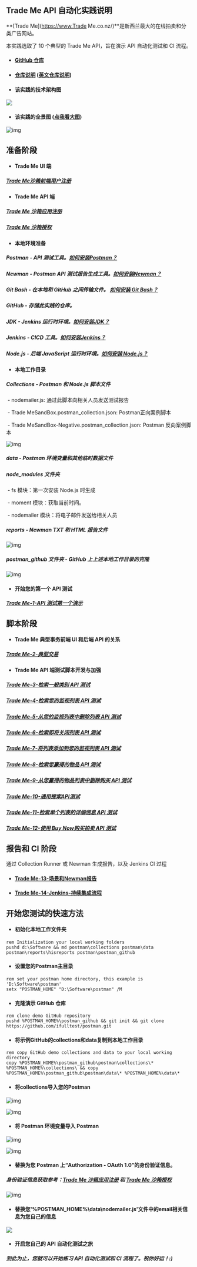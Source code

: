 ## Trade Me API 自动化实践说明

**[Trade Me](https://www.Trade Me.co.nz/)**是新西兰最大的在线拍卖和分类广告网站。

本实践选取了 10 个典型的 Trade Me API，旨在演示 API 自动化测试和 CI 流程。

- #### [GitHub 仓库](https://github.com/ifulltest/postman)

- #### [仓库说明](https://ifulltest.github.io/postman/README-zh-cn) ([英文仓库说明](https://ifulltest.github.io/postman/))

- #### 该实践的技术架构图

![](https://ifulltest.github.io/images/tm-api-technical-structure.webp)

- #### 该实践的全景图 ([点我看大图](https://ifulltest.github.io/images/tm-api-automation-panorama.webp))

![img](https://ifulltest.github.io/images/tm-api-automation-panorama.webp)

## 准备阶段

- #### Trade Me UI 端

##### [Trade Me沙箱前端用户注册](https://ifulltest.github.io/zh-cn/posts/tm-api-first-demo/#2注册trademe沙箱用户点我httpswwwtmsandboxconzmembersregisteraspx)

- #### Trade Me API 端

##### [Trade Me 沙箱应用注册](https://ifulltest.github.io/zh-cn/posts/tm-api-first-demo/#3注册您的api应用点我httpsdevelopertrademeconzapi-overviewregistering-an-application)

##### [Trade Me 沙箱授权](https://ifulltest.github.io/zh-cn/posts/tm-api-first-demo/#4认证点我httpsdevelopertrademeconzapi-overviewauthentication)

- #### 本地环境准备

##### **Postman** - API 测试工具。[如何安装Postman？](https://ifulltest.github.io/zh-cn/posts/postman-installation/)

##### **Newman** - Postman API 测试报告生成工具。[如何安装Newman？](https://ifulltest.github.io/zh-cn/posts/newman-installation/)

##### **Git Bash** - 在本地和 GitHub 之间传输文件。 [如何安装 Git Bash？](https://ifulltest.github.io/zh-cn/posts/git-bash-installation/)

##### **GitHub** - 存储此实践的仓库。

##### **JDK** - Jenkins 运行时环境。[如何安装JDK？](https://ifulltest.github.io/zh-cn/posts/jdk-installation/)

##### **Jenkins** - CICD 工具。[如何安装Jenkins？](https://ifulltest.github.io/zh-cn/posts/jenkins-installation/)

##### **Node.js** - 后端 JavaScript 运行时环境。[如何安装 Node.js？](https://ifulltest.github.io/zh-cn/posts/nodejs-installation/)

- #### 本地工作目录

##### Collections - Postman 和 Node.js 脚本文件

​	\- nodemailer.js: 通过此脚本向相关人员发送测试报告

​	\- Trade MeSandBox.postman_collection.json: Postman正向案例脚本

​	\- Trade MeSandBox-Negative.postman_collection.json: Postman 反向案例脚本

![img](https://ifulltest.github.io/images/tm-readme-collections.webp)

##### data - Postman 环境变量和其他临时数据文件

##### node_modules 文件夹

​	\- fs 模块：第一次安装 Node.js 时生成

​	\- moment 模块：获取当前时间。

​	\- nodemailer 模块：将电子邮件发送给相关人员

##### reports - Newman TXT 和 HTML 报告文件

![img](https://ifulltest.github.io/images/tm-readme-reports.webp)

##### postman_github 文件夹 - GitHub 上上述本地工作目录的克隆

![img](https://ifulltest.github.io/images/tm-readme-repository-structure1.webp)

- #### 开始您的第一个 API 测试

##### [Trade Me-1-API 测试第一个演示](https://ifulltest.github.io/zh-cn/posts/tm-api-first-demo/)

## 脚本阶段

- #### Trade Me 典型事务前端 UI 和后端 API 的关系

##### [Trade Me-2-典型交易](https://ifulltest.github.io/zh-cn/posts/tm-api-typical-transactions/)

- #### Trade Me API 端测试脚本开发与加强

##### 		[Trade Me-3-检索一般类别 API 测试](https://ifulltest.github.io/zh-cn/posts/tm-api-retrieve-general-categories/)

##### 		[Trade Me-4-检索您的监视列表 API 测试](https://ifulltest.github.io/zh-cn/posts/tm-api-retrieve-watchlist/)

##### 		[Trade Me-5-从您的监视列表中删除列表 API 测试](https://ifulltest.github.io/zh-cn/posts/tm-api-rm-a-listing-from-watchlist/)

##### 		[Trade Me-6-检索即将关闭列表 API 测试](https://ifulltest.github.io/zh-cn/posts/tm-api-retrieve-closing-soon-listings/)

##### 		[Trade Me-7-将列表添加到您的监视列表 API 测试](https://ifulltest.github.io/zh-cn/posts/tm-api-add-a-listing-to-watchlist/)

##### 		[Trade Me-8-检索您赢得的物品 API 测试](https://ifulltest.github.io/zh-cn/posts/tm-api-retrieve-won-items/)

##### 		[Trade Me-9-从您赢得的物品列表中删除购买 API 测试](https://ifulltest.github.io/zh-cn/posts/tm-api-rm-a-purchase-from-won-list/)

##### 		[Trade Me-10-通用搜索API测试](https://ifulltest.github.io/zh-cn/posts/tm-api-general-search/)

##### 		[Trade Me-11-检索单个列表的详细信息 API 测试](https://ifulltest.github.io/zh-cn/posts/tm-api-retrieve-listings-details/)

##### 		[Trade Me-12-使用 Buy Now购买拍卖 API 测试](https://ifulltest.github.io/zh-cn/posts/tm-api-buy-an-auction-using-buy-now/)



## 报告和 CI 阶段

通过 Collection Runner 或 Newman 生成报告，以及 Jenkins CI 过程

- #### [Trade Me-13-场景和Newman报告](https://ifulltest.github.io/zh-cn/posts/tm-api-scenarios-and-newman-report/)

- #### [Trade Me-14-Jenkins-持续集成流程](https://ifulltest.github.io/zh-cn/posts/tm-api-jenkins-cicd-process/)



## 开始您测试的快速方法

- #### 初始化本地工作文件夹

```
rem Initialization your local working folders
pushd d:\Software && md postman\collections postman\data postman\reports\hisreports postman\postman_github
```

- #### 设置您的Postman主目录

```
rem set your postman home directory, this example is 'D:\Software\postman'
setx "POSTMAN_HOME" "D:\Software\postman" /M
```

- #### 克隆演示 GitHub 仓库

```
rem clone demo GitHub repository 
pushd %POSTMAN_HOME%\postman_github && git init && git clone https://github.com/ifulltest/postman.git
```

- #### 将示例GitHub的collections和data复制到本地工作目录

```
rem copy GitHub demo collections and data to your local working directory
copy %POSTMAN_HOME%\postman_github\postman\collections\* %POSTMAN_HOME%\collections\ && copy %POSTMAN_HOME%\postman_github\postman\data\* %POSTMAN_HOME%\data\*
```

- #### 将collections导入您的Postman

![img](https://ifulltest.github.io/images/tm-readme-postman-import-1.webp)

![img](https://ifulltest.github.io/images/tm-readme-postman-import-2.webp)

- #### 将 Postman 环境变量导入 Postman

![img](https://ifulltest.github.io/images/tm-readme-postman-import-3.webp)

![img](https://ifulltest.github.io/images/tm-readme-postman-import-4.webp)

- #### 替换为您 Postman 上“Authorization  - OAuth 1.0”的身份验证信息。

##### 身份验证信息获取参考：[Trade Me 沙箱应用注册](https://ifulltest.github.io/zh-cn/posts/tm-api-first-demo/#3注册您的api应用点我httpsdevelopertrademeconzapi-overviewregistering-an-application) 和 [Trade Me 沙箱授权](https://ifulltest.github.io/zh-cn/posts/tm-api-first-demo/#4认证点我httpsdevelopertrademeconzapi-overviewauthentication)

![img](https://ifulltest.github.io/images/tm-readme-postman-auth-replace.webp)

- #### 替换您'%POSTMAN_HOME%\data\nodemailer.js'文件中的email相关信息为您自己的信息

![](https://ifulltest.github.io/images/tm-api-nodemailer-replace-info.webp)

- #### 开启您自己的 API 自动化测试之旅

##### 到此为止，您就可以开始练习 API 自动化测试和 CI 流程了。**祝你好运！:)**

